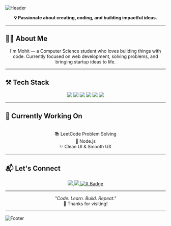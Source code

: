 ![Header](https://capsule-render.vercel.app/api?type=waving&color=gradient&height=200&section=header&text=Hey,%20I'm%20Mohit!&fontSize=40&fontAlignY=40&desc=|Developer%20|%20Builder%20|)

<p align="center">
  <b>💡 Passionate about creating, coding, and building impactful ideas.</b>
</p>

---

## 🙋‍♂️ About Me

<p align="center"> 
I'm Mohit — a Computer Science student who loves building things with code.  
Currently focused on web development, solving problems, and bringing startup ideas to life.
</p>

---

## ⚒️ Tech Stack

<p align="center">
  <img src="https://img.shields.io/badge/HTML-E34F26?style=for-the-badge&logo=html5&logoColor=white"/>
  <img src="https://img.shields.io/badge/CSS-1572B6?style=for-the-badge&logo=css3&logoColor=white"/>
  <img src="https://img.shields.io/badge/JavaScript-F7DF1E?style=for-the-badge&logo=javascript&logoColor=black"/>
  <img src="https://img.shields.io/badge/C-00599C?style=for-the-badge&logo=c&logoColor=white"/>
  <img src="https://img.shields.io/badge/C++-00599C?style=for-the-badge&logo=c%2B%2B&logoColor=white"/>
  <img src="https://img.shields.io/badge/OOP-Concepts-blueviolet?style=for-the-badge"/>
</p>

---

## 🚧 Currently Working On

<p align="center"> 
  <br>📚 LeetCode Problem Solving  
  <br>💬 Node.js 
  <br>✨ Clean UI & Smooth UX  
</p>

---

## 📬 Let's Connect

<p align="center">
  <a href="mailto:reach.mohitthakur@gmail.com">
    <img src="https://img.shields.io/badge/Gmail-D14836?style=for-the-badge&logo=gmail&logoColor=white"/>
  </a>
  <a href="https://leetcode.com/u/mohitthakur16/">
    <img src="https://img.shields.io/badge/LeetCode-FFA116?style=for-the-badge&logo=leetcode&logoColor=white"/>
  </a>
  <a href="https://x.com/mohitt_thakur04" target="_blank">
    <img src="https://img.shields.io/badge/-000000?style=for-the-badge&logo=x&logoColor=white" alt="X Badge"/>
  </a>
</p>

---

<p align="center">
  <i>"Code. Learn. Build. Repeat."</i><br/>
  🌟 Thanks for visiting!
</p>

---

![Footer](https://capsule-render.vercel.app/api?type=waving&color=gradient&height=100&section=footer)
